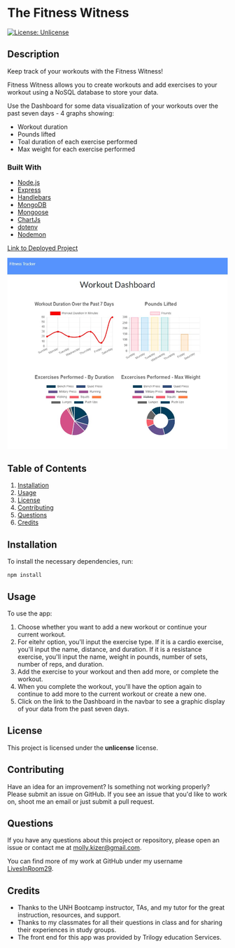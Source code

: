 
# The Fitness Witness
[![License: Unlicense](https://img.shields.io/badge/license-Unlicense-blue.svg)](http://unlicense.org/)

## Description
Keep track of your workouts with the Fitness Witness!

Fitness Witness allows you to create workouts and add exercises to your workout using a NoSQL database to store your data.

Use the Dashboard for some data visualization of your workouts over the past seven days - 4 graphs showing:
- Workout duration
- Pounds lifted
- Toal duration of each exercise performed
- Max weight for each exercise performed

### Built With
- [Node.js](https://nodejs.org/)
- [Express](https://expressjs.com/)
- [Handlebars](https://handlebarsjs.com/)
- [MongoDB](https://www.mongodb.com/)
- [Mongoose](https://www.npmjs.com/package/mongoose)
- [ChartJs](https://www.chartjs.org/)
- [dotenv](https://www.npmjs.com/package/dotenv)
- [Nodemon](https://www.npmjs.com/package/nodemon)

[Link to Deployed Project](http://fitness-witness-1.herokuapp.com/)

![Fitness Witness Screenshot](demo/fitnessTracker.jpg)


## Table of Contents
1. [Installation](#installation)
2. [Usage](#usage)
3. [License](#license)
4. [Contributing](#contributing)
5. [Questions](#questions)
6. [Credits](#credits)


## Installation
To install the necessary dependencies, run:
```
npm install
```


## Usage
To use the app:
1) Choose whether you want to add a new workout or continue your current workout.
2) For eitehr option, you'll input the exercise type. If it is a cardio exercise, you'll input the name, distance, and duration. If it is a resistance exercise, you'll input the name, weight in pounds, number of sets, number of reps, and duration.
3) Add the exercise to your workout and then add more, or complete the workout.
4) When you complete the workout, you'll have the option again to continue to add more to the current workout or create a new one.
5) Click on the link to the Dashboard in the navbar to see a graphic display of your data from the past seven days.


## License
This project is licensed under the **unlicense** license.


## Contributing
Have an idea for an improvement? Is something not working properly? Please submit an issue on GitHub. If you see an issue that you'd like to work on, shoot me an email or just submit a pull request.


## Questions
If you have any questions about this project or repository, please open an issue or contact me at [molly.kizer@gmail.com](mailto:molly.kizer@gmail.com).

You can find more of my work at GitHub under my username [LivesInRoom29](https://github.com/LivesInRoom29).


## Credits
* Thanks to the UNH Bootcamp instructor, TAs, and my tutor for the great instruction, resources, and support.
* Thanks to my classmates for all their questions in class and for sharing their experiences in study groups.
* The front end for this app was provided by Trilogy education Services.
